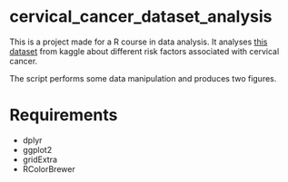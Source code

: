 # cervical_cancer_dataset_analysis
This is a project made for a R course in data analysis. It analyses [this dataset](https://www.kaggle.com/datasets/loveall/cervical-cancer-risk-classification/data) from kaggle about different risk factors associated with cervical cancer.

The script performs some data manipulation and produces two figures.

# Requirements
* dplyr
* ggplot2
* gridExtra
* RColorBrewer
